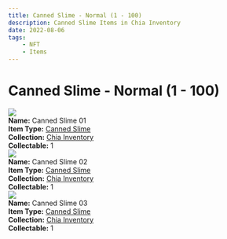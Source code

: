 ```yaml
---
title: Canned Slime - Normal (1 - 100)
description: Canned Slime Items in Chia Inventory
date: 2022-08-06
tags:
    - NFT
    - Items
---
```


# Canned Slime - Normal (1 - 100)
<div class="item_thumbnail">
<a href="../../../Collectable/Canned_Slime/Canned_Slime"><img loading="lazy" src="https://p47dgfsaa5qtuumnfxsyjc7kxt3jfmjk2zaqv2ptrqca.arweave.net/fz4zFkAHY-TpR-jS3lh_IvqvPaSsS_-rWQQrp84w_Eg"></a><br/>
<div><strong>Name:</strong> Canned Slime 01</div>
<div><strong>Item Type:</strong> <a href="../../../Collectable/Canned_Slime/Canned_Slime">Canned Slime</a></div>
<div><strong>Collection:</strong> <a href="https://www.spacescan.io/xch/nft/collection/col16fpva26fhdjp2echs3cr7c30gzl7qe67hu9grtsjcqldz354asjsyzp6wx">Chia Inventory</a></div>
<div><strong>Collectable:</strong> 1</div>
</div>
<div class="item_thumbnail">
<a href="../../../Collectable/Canned_Slime/Canned_Slime"><img loading="lazy" src="https://6qbmrxyu4sbq3yjqr5s23ee7c5aznsjtapicsbg45k6tkmnd.arweave.net/9ALI3xTkgw3hMI9lrZCfF0GWyTMD0CkE-3_Oq9NTGj0"></a><br/>
<div><strong>Name:</strong> Canned Slime 02</div>
<div><strong>Item Type:</strong> <a href="../../../Collectable/Canned_Slime/Canned_Slime">Canned Slime</a></div>
<div><strong>Collection:</strong> <a href="https://www.spacescan.io/xch/nft/collection/col16fpva26fhdjp2echs3cr7c30gzl7qe67hu9grtsjcqldz354asjsyzp6wx">Chia Inventory</a></div>
<div><strong>Collectable:</strong> 1</div>
</div>
<div class="item_thumbnail">
<a href="../../../Collectable/Canned_Slime/Canned_Slime"><img loading="lazy" src="https://xgwwqtohoukxkhnyuace5hzhksdqqfdq5njjon62eug35s4s.arweave.net/u_a1o-Tcd1FXUduKAETp8nVIcIFHDrUpc32iUNvsuSI"></a><br/>
<div><strong>Name:</strong> Canned Slime 03</div>
<div><strong>Item Type:</strong> <a href="../../../Collectable/Canned_Slime/Canned_Slime">Canned Slime</a></div>
<div><strong>Collection:</strong> <a href="https://www.spacescan.io/xch/nft/collection/col16fpva26fhdjp2echs3cr7c30gzl7qe67hu9grtsjcqldz354asjsyzp6wx">Chia Inventory</a></div>
<div><strong>Collectable:</strong> 1</div>
</div>

